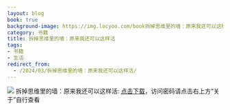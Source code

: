 ```yaml
---
layout: blog
book: true
background-image: https://img.locyoo.com/book拆掉思维里的墙：原来我还可以这样活.jpg
category: 书籍
title: 拆掉思维里的墙：原来我还可以这样活
tags:
- 书籍
- 生活
redirect_from:
  - /2024/03/拆掉思维里的墙：原来我还可以这样活/
---
```

![](https://img.locyoo.com/book拆掉思维里的墙：原来我还可以这样活.jpg)
拆掉思维里的墙：原来我还可以这样活: <a name = "ref1" href="https://089m.com/f/50983618-1269964400-3c640e?p=3619">点击下载</a>，访问密码请点击右上方“关于”自行查看